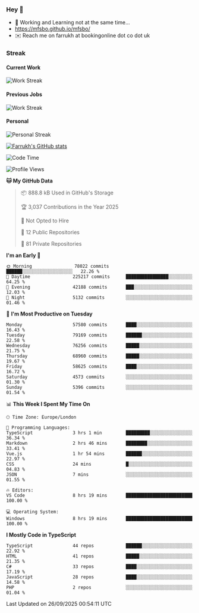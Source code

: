 ### Hey 👋

- 🏃 Working and Learning not at the same time...
- https://mfsbo.github.io/mfsbo/
- ✉️ Reach me on farrukh at bookingonline dot co dot uk

### Streak
#### Current Work
![Work Streak](https://streak-stats.demolab.com/?user=mfsbo)
#### Previous Jobs
![Work Streak](https://streak-stats.demolab.com/?user=farrukhcw)
#### Personal
![Personal Streak](https://streak-stats.demolab.com/?user=farrukhsubhani)

[![Farrukh's GitHub stats](https://github-readme-stats.vercel.app/api?username=mfsbo&hide=stars&count_private=true)](https://github.com/mfsbo/)

<!--START_SECTION:waka-->
![Code Time](http://img.shields.io/badge/Code%20Time-1%2C059%20hrs%2027%20mins-blue)

![Profile Views](http://img.shields.io/badge/Profile%20Views-73-blue)

**🐱 My GitHub Data** 

> 📦 888.8 kB Used in GitHub's Storage 
 > 
> 🏆 3,037 Contributions in the Year 2025
 > 
> 🚫 Not Opted to Hire
 > 
> 📜 12 Public Repositories 
 > 
> 🔑 81 Private Repositories 
 > 
**I'm an Early 🐤** 

```text
🌞 Morning                78022 commits       ██████░░░░░░░░░░░░░░░░░░░   22.26 % 
🌆 Daytime                225217 commits      ████████████████░░░░░░░░░   64.25 % 
🌃 Evening                42188 commits       ███░░░░░░░░░░░░░░░░░░░░░░   12.03 % 
🌙 Night                  5132 commits        ░░░░░░░░░░░░░░░░░░░░░░░░░   01.46 % 
```
📅 **I'm Most Productive on Tuesday** 

```text
Monday                   57580 commits       ████░░░░░░░░░░░░░░░░░░░░░   16.43 % 
Tuesday                  79169 commits       ██████░░░░░░░░░░░░░░░░░░░   22.58 % 
Wednesday                76256 commits       █████░░░░░░░░░░░░░░░░░░░░   21.75 % 
Thursday                 68960 commits       █████░░░░░░░░░░░░░░░░░░░░   19.67 % 
Friday                   58625 commits       ████░░░░░░░░░░░░░░░░░░░░░   16.72 % 
Saturday                 4573 commits        ░░░░░░░░░░░░░░░░░░░░░░░░░   01.30 % 
Sunday                   5396 commits        ░░░░░░░░░░░░░░░░░░░░░░░░░   01.54 % 
```


📊 **This Week I Spent My Time On** 

```text
🕑︎ Time Zone: Europe/London

💬 Programming Languages: 
TypeScript               3 hrs 1 min         █████████░░░░░░░░░░░░░░░░   36.34 % 
Markdown                 2 hrs 46 mins       ████████░░░░░░░░░░░░░░░░░   33.41 % 
Vue.js                   1 hr 54 mins        ██████░░░░░░░░░░░░░░░░░░░   22.97 % 
CSS                      24 mins             █░░░░░░░░░░░░░░░░░░░░░░░░   04.83 % 
JSON                     7 mins              ░░░░░░░░░░░░░░░░░░░░░░░░░   01.55 % 

🔥 Editors: 
VS Code                  8 hrs 19 mins       █████████████████████████   100.00 % 

💻 Operating System: 
Windows                  8 hrs 19 mins       █████████████████████████   100.00 % 
```

**I Mostly Code in TypeScript** 

```text
TypeScript               44 repos            ██████░░░░░░░░░░░░░░░░░░░   22.92 % 
HTML                     41 repos            █████░░░░░░░░░░░░░░░░░░░░   21.35 % 
C#                       33 repos            ████░░░░░░░░░░░░░░░░░░░░░   17.19 % 
JavaScript               28 repos            ████░░░░░░░░░░░░░░░░░░░░░   14.58 % 
PHP                      2 repos             ░░░░░░░░░░░░░░░░░░░░░░░░░   01.04 % 
```




 Last Updated on 26/09/2025 00:54:11 UTC
<!--END_SECTION:waka-->
<!--
**mfsbo/mfsbo** is a ✨ _special_ ✨ repository because its `README.md` (this file) appears on your GitHub profile.

Here are some ideas to get you started:

- 🔭 I’m currently working on ...
- 🌱 I’m currently learning ...
- 👯 I’m looking to collaborate on ...
- 🤔 I’m looking for help with ...
- 💬 Ask me about ...
- 📫 How to reach me: ...
- 😄 Pronouns: ...
- ⚡ Fun fact: ...
-->
